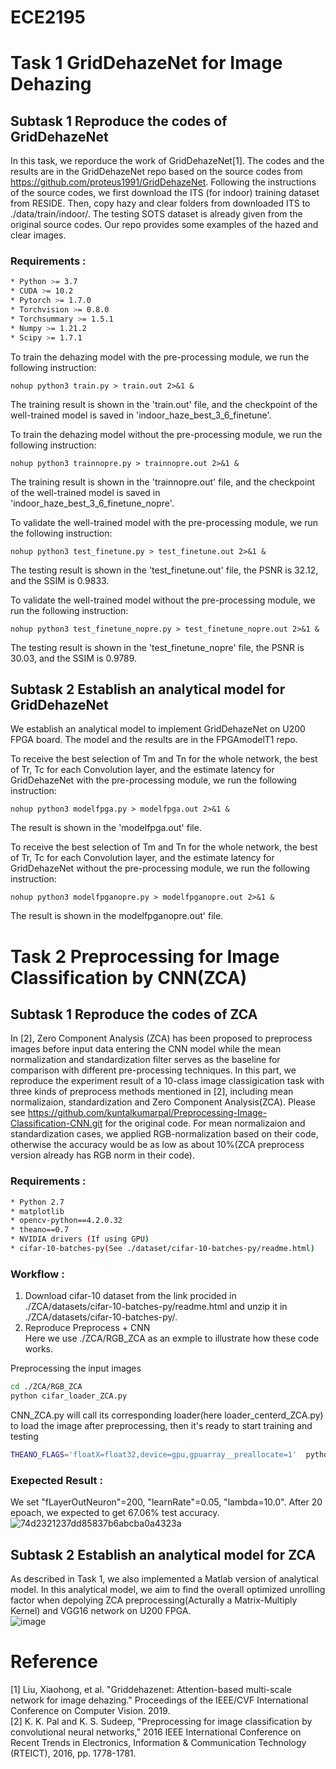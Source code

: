 # ECE2195

# Task 1 GridDehazeNet for Image Dehazing

## Subtask 1 Reproduce the codes of GridDehazeNet

  In this task, we reporduce the work of GridDehazeNet[1]. The codes and the results are in the GridDehazeNet repo based on the source codes from https://github.com/proteus1991/GridDehazeNet. Following the instructions of the source codes, we first download the ITS (for indoor) training dataset from RESIDE. Then, copy hazy and clear folders from downloaded ITS to ./data/train/indoor/. The testing SOTS dataset is already given from the original source codes. Our repo provides some examples of the hazed and clear images.
  
  ### Requirements :
```sh
* Python >= 3.7
* CUDA >= 10.2
* Pytorch >= 1.7.0
* Torchvision >= 0.8.0
* Torchsummary >= 1.5.1
* Numpy >= 1.21.2
* Scipy >= 1.7.1
```

  
 To train the dehazing model with the pre-processing module, we run the following instruction:
 
    nohup python3 train.py > train.out 2>&1 &
  
 The training result is shown in the 'train.out' file, and the checkpoint of the well-trained model is saved in 'indoor_haze_best_3_6_finetune'.
 
 To train the dehazing model without the pre-processing module, we run the following instruction:
 
    nohup python3 trainnopre.py > trainnopre.out 2>&1 &
  
 The training result is shown in the 'trainnopre.out' file, and the checkpoint of the well-trained model is saved in 'indoor_haze_best_3_6_finetune_nopre'.
 
 To validate the well-trained model with the pre-processing module, we run the following instruction:
 
    nohup python3 test_finetune.py > test_finetune.out 2>&1 &
  
 The testing result is shown in the 'test_finetune.out' file, the PSNR is 32.12, and the SSIM is 0.9833.
 
 To validate the well-trained model without the pre-processing module, we run the following instruction:
 
    nohup python3 test_finetune_nopre.py > test_finetune_nopre.out 2>&1 &
  
 The testing result is shown in the 'test_finetune_nopre' file, the PSNR is 30.03, and the SSIM is 0.9789.
 
 ## Subtask 2 Establish an analytical model for GridDehazeNet
 
   We establish an analytical model to implement GridDehazeNet on U200 FPGA board. The model and the results are in the FPGAmodelT1 repo.
   
   To receive the best selection of Tm and Tn for the whole network, the best of Tr, Tc for each Convolution layer, and the estimate latency for GridDehazeNet with the pre-processing module, we run the following instruction:
   
    nohup python3 modelfpga.py > modelfpga.out 2>&1 &
   
The result is shown in the 'modelfpga.out' file.

To receive the best selection of Tm and Tn for the whole network, the best of Tr, Tc for each Convolution layer, and the estimate latency for GridDehazeNet without the pre-processing module, we run the following instruction:

    nohup python3 modelfpganopre.py > modelfpganopre.out 2>&1 &
   
The result is shown in the modelfpganopre.out' file.
  
# Task 2 Preprocessing for Image Classification by CNN(ZCA)

## Subtask 1 Reproduce the codes of ZCA

 In [2], Zero Component Analysis (ZCA) has been proposed to preprocess images before input data entering the CNN model while the mean normalization and standardization filter serves as the baseline for comparison with different pre-processing techniques. In this part, we reproduce the experiment result of a 10-class image classigication task with three kinds of preprocess methods mentioned in [2], including mean normalizaion, standardization  and Zero Component Analysis(ZCA). Please see https://github.com/kuntalkumarpal/Preprocessing-Image-Classification-CNN.git for the original code. For mean normalizaion and standardization cases, we applied RGB-normalization based on their code, otherwise the accuracy would be as low as about 10%(ZCA preprocess version already has RGB norm in their code).

### Requirements :
```sh
* Python 2.7
* matplotlib
* opencv-python==4.2.0.32
* theano==0.7
* NVIDIA drivers (If using GPU) 
* cifar-10-batches-py(See ./dataset/cifar-10-batches-py/readme.html)
```

### Workflow :
1. Download cifar-10 dataset from the link procided in ./ZCA/datasets/cifar-10-batches-py/readme.html and unzip it in ./ZCA/datasets/cifar-10-batches-py/.<br>
2. Reproduce Preprocess + CNN <br>
Here we use ./ZCA/RGB_ZCA as an exmple to illustrate how these code works.<br>

Preprocessing the input images<br>
```sh
cd ./ZCA/RGB_ZCA
python cifar_loader_ZCA.py
```

CNN_ZCA.py will call its corresponding loader(here loader_centerd_ZCA.py) to load the image after preprocessing, then it's ready to start training and testing<br>
```sh
THEANO_FLAGS='floatX=float32,device=gpu,gpuarray__preallocate=1'  python CNN_ZCA.py
```
### Exepected Result :
We set "fLayerOutNeuron"=200, "learnRate"=0.05, "lambda=10.0". After 20 epoach, we expected to get 67.06% test accuracy.<br>
![74d2321237dd85837b6abcba0a4323a](https://user-images.githubusercontent.com/77606152/165691093-6f585164-6f2f-42fa-b3aa-907e8468f61e.png)<br>

 ## Subtask 2 Establish an analytical model for ZCA
 
 As described in Task 1, we also implemented a Matlab version of analytical model. In this analytical model, we aim to find the overall optimized unrolling factor when depolying ZCA preprocessing(Acturally a Matrix-Multiply Kernel) and VGG16 network on U200 FPGA.<br>
![image](https://user-images.githubusercontent.com/77606152/165982405-586d5528-83da-4d53-a1b4-6bb0a56763e2.png)<br>
  
  
  
  
  
# Reference
[1] Liu, Xiaohong, et al. "Griddehazenet: Attention-based multi-scale network for image dehazing." Proceedings of the IEEE/CVF International Conference on Computer Vision. 2019.<br>
[2] K. K. Pal and K. S. Sudeep, "Preprocessing for image classification by convolutional neural networks," 2016 IEEE International Conference on Recent Trends in Electronics, Information & Communication Technology (RTEICT), 2016, pp. 1778-1781.<br>
